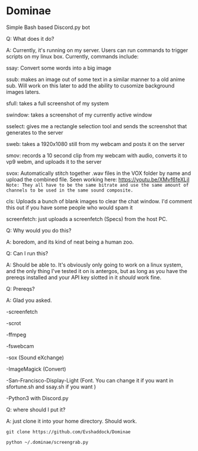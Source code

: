 # Dominae
Simple Bash based Discord.py bot

Q: What does it do?

A: Currently, it's running on my server. Users can run commands to trigger scripts on my linux box. Currently, commands include:

ssay: Convert some words into a big image

ssub: makes an image out of some text in a similar manner to a old anime sub. Will work on this later to add the ability to cusomize background images laters.

sfull: takes a full screenshot of my system

swindow: takes a screenshot of my currently active window

sselect: gives me a rectangle selection tool and sends the screenshot that generates to the server

sweb: takes a 1920x1080 still from my webcam and posts it on the server

smov: records a 10 second clip from my webcam with audio, converts it to vp9 webm, and uploads it to the server

svox: Automatically stitch together .wav files in the VOX folder by name and upload the combined file. Seen working here:
https://youtu.be/XMvf6feXLjI
`Note: They all have to be the same bitrate and use the same amount of channels to be used in the same sound composite.`

cls: Uploads a bunch of blank images to clear the chat window. I'd comment this out if you have some people who would spam it

screenfetch: just uploads a screenfetch (Specs) from the host PC.

Q: Why would you do this?

A: boredom, and its kind of neat being a human zoo.

Q: Can I run this?

A: Should be able to. It's obviously only going to work on a linux system, and the only thing I've tested it on is antergos, but as long as you have the prereqs installed and your API key slotted in it *should* work fine.

Q: Prereqs?

A: Glad you asked.

-screenfetch

-scrot

-ffmpeg

-fswebcam

-sox (Sound eXchange)

-ImageMagick (Convert)

-San-Francisco-Display-Light (Font. You can change it if you want in sfortune.sh and ssay.sh if you want )

-Python3 with Discord.py

Q: where should I put it?

A: just clone it into your home directory. Should work. 

`git clone https://github.com/Evshaddock/Dominae`

`python ~/.dominae/screengrab.py`
